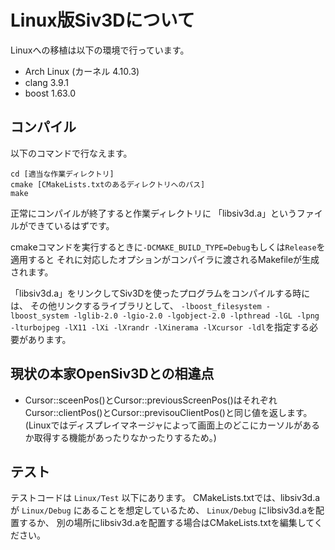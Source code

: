 # Linux版Siv3Dについて

Linuxへの移植は以下の環境で行っています。
- Arch Linux (カーネル 4.10.3)
- clang 3.9.1
- boost 1.63.0

## コンパイル
以下のコマンドで行なえます。
```
cd [適当な作業ディレクトリ]
cmake [CMakeLists.txtのあるディレクトリへのパス]
make
```

正常にコンパイルが終了すると作業ディレクトリに
「libsiv3d.a」というファイルができているはずです。

cmakeコマンドを実行するときに`-DCMAKE_BUILD_TYPE=Debug`もしくは`Release`を適用すると
それに対応したオプションがコンパイラに渡されるMakefileが生成されます。

「libsiv3d.a」をリンクしてSiv3Dを使ったプログラムをコンパイルする時には、
その他リンクするライブラリとして、
`-lboost_filesystem -lboost_system -lglib-2.0 -lgio-2.0 -lgobject-2.0 -lpthread -lGL -lpng -lturbojpeg -lX11 -lXi -lXrandr -lXinerama -lXcursor -ldl`を指定する必要があります。

## 現状の本家OpenSiv3Dとの相違点
- Cursor::sceenPos()とCursor::previousScreenPos()はそれぞれCursor::clientPos()とCursor::previsouClientPos()と同じ値を返します。(Linuxではディスプレイマネージャによって画面上のどこにカーソルがあるか取得する機能があったりなかったりするため。)

## テスト
テストコードは `Linux/Test` 以下にあります。
CMakeLists.txtでは、libsiv3d.aが `Linux/Debug` にあることを想定しているため、
`Linux/Debug` にlibsiv3d.aを配置するか、
別の場所にlibsiv3d.aを配置する場合はCMakeLists.txtを編集してください。

